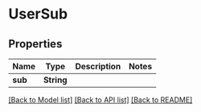 # UserSub

## Properties

Name | Type | Description | Notes
------------ | ------------- | ------------- | -------------
**sub** | **String** |  | 

[[Back to Model list]](../README.md#documentation-for-models) [[Back to API list]](../README.md#documentation-for-api-endpoints) [[Back to README]](../README.md)



